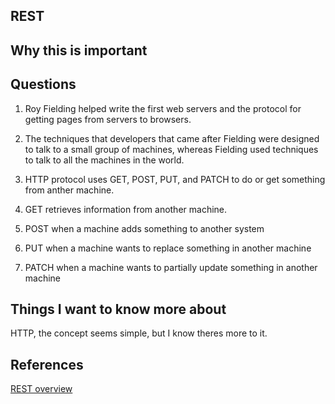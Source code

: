 ## REST

## Why this is important

## Questions

1.  Roy Fielding helped write the first web servers and the protocol for getting pages from servers to browsers.

2.  The techniques that developers that came after Fielding were designed to talk to a small group of machines, whereas Fielding used techniques to talk to all the machines in the world.

3.  HTTP protocol uses GET, POST, PUT, and PATCH to do or get something from anther machine.

4.  GET retrieves information from another machine.

5.  POST when a machine adds something to another system

6.  PUT when a machine wants to replace something in another machine

7.  PATCH when a machine wants to partially update something in another machine

## Things I want to know more about

HTTP, the concept seems simple, but I know theres more to it.

## References

[REST overview](https://gist.github.com/brookr/5977550)
